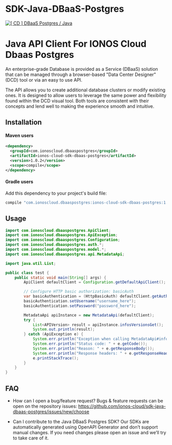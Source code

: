 # SDK-Java-DBaaS-Postgres
[![[ CD ] DBaaS Postgres / Java](https://github.com/ionos-cloud/sdk-resources/actions/workflows/release-dbaas-postgres-java.yml/badge.svg)](https://github.com/ionos-cloud/sdk-resources/actions/workflows/release-dbaas-postgres-java.yml)

# Java API Client For IONOS Cloud Dbaas Postgres
An enterprise-grade Database is provided as a Service (DBaaS) solution that
can be managed through a browser-based \"Data Center Designer\" (DCD) tool or
via an easy to use API.

The API allows you to create additional database clusters or modify existing
ones. It is designed to allow users to leverage the same power and
flexibility found within the DCD visual tool. Both tools are consistent with
their concepts and lend well to making the experience smooth and intuitive.

## Installation

#### Maven users

```xml
<dependency>
  <groupId>com.ionoscloud.dbaaspostgres</groupId>
  <artifactId>ionos-cloud-sdk-dbaas-postgres</artifactId>
  <version>1.0.2</version>
  <scope>compile</scope>
</dependency>
```

#### Gradle users

Add this dependency to your project's build file:

```groovy
compile "com.ionoscloud.dbaaspostgres:ionos-cloud-sdk-dbaas-postgres:1.0.2"
```

## Usage

```java
import com.ionoscloud.dbaaspostgres.ApiClient;
import com.ionoscloud.dbaaspostgres.ApiException;
import com.ionoscloud.dbaaspostgres.Configuration;
import com.ionoscloud.dbaaspostgres.auth.*;
import com.ionoscloud.dbaaspostgres.model.*;
import com.ionoscloud.dbaaspostgres.api.MetadataApi;

import java.util.List;

public class test {
    public static void main(String[] args) {
        ApiClient defaultClient = Configuration.getDefaultApiClient();

        // Configure HTTP basic authorization: basicAuth
        var basicAuthentication = (HttpBasicAuth) defaultClient.getAuthentication("basicAuth");
        basicAuthentication.setUsername("username_here");
        basicAuthentication.setPassword("password_here");

        MetadataApi apiInstance = new MetadataApi(defaultClient);
        try {
            List<APIVersion> result = apiInstance.infosVersionsGet();
            System.out.println(result);
        } catch (ApiException e) {
            System.err.println("Exception when calling MetadataApi#infosVersionsGet");
            System.err.println("Status code: " + e.getCode());
            System.err.println("Reason: " + e.getResponseBody());
            System.err.println("Response headers: " + e.getResponseHeaders());
            e.printStackTrace();
        }
    }
}
```

## FAQ

 - How can I open a bug/feature request?
	Bugs & feature requests can be open on the repository issues: https://github.com/ionos-cloud/sdk-java-dbaas-postgres/issues/new/choose

 - Can I contribute to the Java DBaaS Postgres SDK?
    Our SDKs are automatically generated using OpenAPI Generator and don’t support manual changes. If you need changes please open an issue and we’ll try to take care of it.

